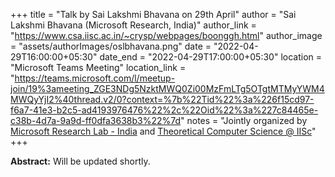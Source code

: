 +++
title = "Talk by Sai Lakshmi Bhavana on 29th April"
author = "Sai Lakshmi Bhavana (Microsoft Research, India)"
author_link = "https://www.csa.iisc.ac.in/~crysp/webpages/boonggh.html"
author_image = "assets/authorImages/oslbhavana.png"
date = "2022-04-29T16:00:00+05:30"
date_end = "2022-04-29T17:00:00+05:30"
location = "Microsoft Teams Meeting"
location_link = "https://teams.microsoft.com/l/meetup-join/19%3ameeting_ZGE3NDg5NzktMWQ0Zi00MzFmLTg5OTgtMTMyYWM4MWQyYjI2%40thread.v2/0?context=%7b%22Tid%22%3a%226f15cd97-f6a7-41e3-b2c5-ad4193976476%22%2c%22Oid%22%3a%227c84465e-c38b-4d7a-9a9d-ff0dfa3638b3%22%7d"
notes = "Jointly organized by <a href = "https://www.microsoft.com/en-us/research/lab/microsoft-research-india/" target= "_blank">Microsoft Research Lab - India</a> and <a href='https://www.csa.iisc.ac.in/theoretical-computer-science/' target= "_blank">Theoretical Computer Science @ IISc</a>"
+++

<b>Abstract:</b> Will be updated shortly.